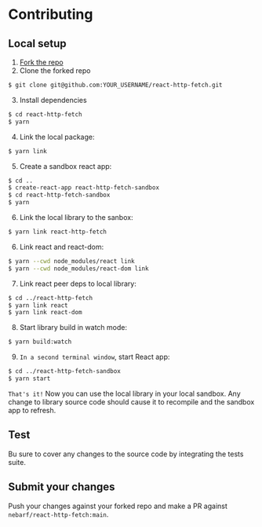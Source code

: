 Contributing
==============================

## **Local setup**

1. [Fork the repo](https://docs.github.com/en/get-started/quickstart/fork-a-repo)
2. Clone the forked repo
  ```sh
  $ git clone git@github.com:YOUR_USERNAME/react-http-fetch.git
  ```
3. Install dependencies
  ```sh
  $ cd react-http-fetch
  $ yarn
  ```
4. Link the local package:
  ```sh
  $ yarn link
  ```
5. Create a sandbox react app:
  ```sh
  $ cd ..
  $ create-react-app react-http-fetch-sandbox
  $ cd react-http-fetch-sandbox
  $ yarn
  ```
6. Link the local library to the sanbox:
  ```sh
  $ yarn link react-http-fetch
  ```
6. Link react and react-dom:
  ```sh
  $ yarn --cwd node_modules/react link
  $ yarn --cwd node_modules/react-dom link
  ```
7. Link react peer deps to local library:
  ```sh
  $ cd ../react-http-fetch
  $ yarn link react
  $ yarn link react-dom
  ```
8. Start library build in watch mode:
  ```sh
  $ yarn build:watch
  ```
9. `In a second terminal window`, start React app:
  ```sh
  $ cd ../react-http-fetch-sandbox
  $ yarn start
  ```

`That's it!` Now you can use the local library in your local sandbox. Any change to library source code should cause it to recompile and the sandbox app to refresh.

## **Test**
Bu sure to cover any changes to the source code by integrating the tests suite.

## **Submit your changes**
Push your changes against your forked repo and make a PR against `nebarf/react-http-fetch:main`.
